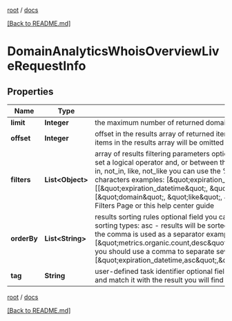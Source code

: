 [root](./../ "root") / [docs](./ "docs")

[[Back to README.md]](./../README.md "[Back to README.md]")

# DomainAnalyticsWhoisOverviewLiveRequestInfo

## Properties

| Name | Type | Description | Notes |
|------------ | ------------- | ------------- | -------------|
|**limit** | **Integer** | the maximum number of returned domains optional field default value: 100 maximum value: 1000 |  [optional] |
|**offset** | **Integer** | offset in the results array of returned items optional field default value: 0 if you specify the 10 value, the first ten items in the results array will be omitted and the data will be provided for the successive items |  [optional] |
|**filters** | **List&lt;Object&gt;** | array of results filtering parameters optional field you can add several filters at once (8 filters maximum) you should set a logical operator and, or between the conditions the following operators are supported: regex, &lt;, &lt;&#x3D;, &gt;, &gt;&#x3D;, &#x3D;, &lt;&gt;, in, not_in, like, not_like you can use the % operator with like and not_like to match any string of zero or more characters examples: [\&quot;expiration_datetime\&quot;, \&quot;&lt;\&quot;, \&quot;2021-02-15 01:00:00 +00:00\&quot;] [[\&quot;expiration_datetime\&quot;, \&quot;&lt;\&quot;, \&quot;2021-02-15 01:00:00 +00:00\&quot;],  \&quot;and\&quot;,  [\&quot;domain\&quot;, \&quot;like\&quot;, \&quot;%seo%\&quot;]]  for more information about filters, please refer to Filters Page or this help center guide |  [optional] |
|**orderBy** | **List&lt;String&gt;** | results sorting rules optional field you can use the same values as in the filters array to sort the results possible sorting types: asc - results will be sorted in the ascending order desc - results will be sorted in the descending order the comma is used as a separator example: [\&quot;metrics.organic.pos_1,desc\&quot;] default rule: [\&quot;metrics.organic.count,desc\&quot;] note that you can set no more than three sorting rules in a single request you should use a comma to separate several sorting rules example: [\&quot;expiration_datetime,asc\&quot;,\&quot;metrics.organic.etv,desc\&quot;,\&quot;metrics.organic.pos_1,desc\&quot;] |  [optional] |
|**tag** | **String** | user-defined task identifier optional field the character limit is 255 you can use this parameter to identify the task and match it with the result you will find the specified tag value in the data object of the response |  [optional] |

[root](./../ "root") / [docs](./ "docs")

[[Back to README.md]](./../README.md "[Back to README.md]")